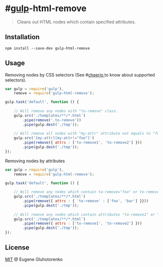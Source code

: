 #[gulp](https://github.com/wearefractal/gulp)-html-remove
==============

> Cleans out HTML nodes which contain specified attributes.

## Installation

```
npm install --save-dev gulp-html-remove
```
## Usage

Removing nodes by CSS selectors (See #[cheerio ](https://https://github.com/cheeriojs/cheerio) to know about supported selectors).

```js
var gulp = require('gulp'),
    remove = require('gulp-html-remove');

gulp.task('default', function () {
    
    // Will remove any nodes with "to-remove" class.
    gulp.src('./templates/**/*.html')
        .pipe(remove('.to-remove'))
        .pipe(gulp.dest('./tmp'));
        
    // Will remove all nodes with "my-attr" attribute not equals to "foo"
    gulp.src('[my-attr][my-attr!="foo"]')
        .pipe(remove({ attrs : ['to-remove1', 'to-remove2'] }))
        .pipe(gulp.dest('./tmp'));
});
```

Removing nodes by attributes

```js
var gulp = require('gulp'),
    remove = require('gulp-html-remove');

gulp.task('default', function () {
    
    // Will remove any nodes which contain to-remove="foo" or to-remove="bar" attributes.
    gulp.src('./templates/**/*.html')
        .pipe(remove({ attrs : { 'to-remove' : ['foo', 'bar'] }}))
        .pipe(gulp.dest('./tmp'));
        
    // Will remove any nodes which contain attributes "to-remove1" or "to-remove2" with any values. 
    gulp.src('./templates/**/*.html')
        .pipe(remove({ attrs : ['to-remove1', 'to-remove2'] }))
        .pipe(gulp.dest('./tmp'));
});
```

## License

[MIT](http://en.wikipedia.org/wiki/MIT_License) @ Eugene Gluhotorenko

